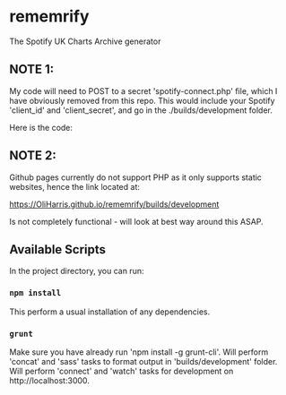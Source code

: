 # rememrify
The Spotify UK Charts Archive generator

## NOTE 1:

My code will need to POST to a secret 'spotify-connect.php' file, which I have obviously removed from this repo. This would include your Spotify 'client_id' and 'client_secret', and go in the ./builds/development folder.

Here is the code:

<script src="https://gist.github.com/ahallora/4aac6d048742d5de0e65.js"></script>

## NOTE 2:

Github pages currently do not support PHP as it only supports static websites, hence the link located at:

https://OliHarris.github.io/rememrify/builds/development

Is not completely functional - will look at best way around this ASAP.

## Available Scripts

In the project directory, you can run:

### `npm install`

This perform a usual installation of any dependencies.

### `grunt`

Make sure you have already run 'npm install -g grunt-cli'.
Will perform 'concat' and 'sass' tasks to format output in 'builds/development' folder.
Will perform 'connect' and 'watch' tasks for development on http://localhost:3000.